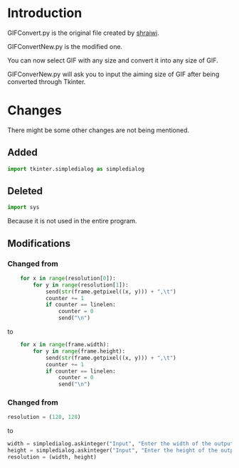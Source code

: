 # Introduction
GIFConvert.py is the original file created by [shraiwi](https://github.com/shraiwi).  

GIFConvertNew.py is the modified one.  

You can now select GIF with any size and convert it into any size of GIF.  

GIFConverNew.py will ask you to input the aiming size of GIF after being converted through Tkinter.  


# Changes
There might be some other changes are not being mentioned.    


## Added
```python
import tkinter.simpledialog as simpledialog
```


## Deleted 
```python
import sys
```
Because it is not used in the entire program.  


## Modifications

### Changed from
```python
    for x in range(resolution[0]):
        for y in range(resolution[1]):
            send(str(frame.getpixel((x, y))) + ",\t")
            counter += 1
            if counter == linelen:
                counter = 0
                send("\n")
```
to
```python
    for x in range(frame.width):
        for y in range(frame.height):
            send(str(frame.getpixel((x, y))) + ",\t")
            counter += 1
            if counter == linelen:
                counter = 0
                send("\n")
```

### Changed from
```python
resolution = (128, 128)
```
to
```python
width = simpledialog.askinteger("Input", "Enter the width of the output")
height = simpledialog.askinteger("Input", "Enter the height of the output")
resolution = (width, height)
```
